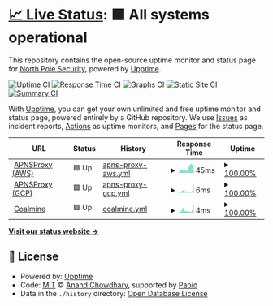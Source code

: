 # [📈 Live Status](https://northpolesec.github.io/status): <!--live status--> **🟩 All systems operational**

This repository contains the open-source uptime monitor and status page for [North Pole Security](https://northpolesec.com), powered by [Upptime](https://github.com/upptime/upptime).

[![Uptime CI](https://github.com/northpolesec/status/workflows/Uptime%20CI/badge.svg)](https://github.com/northpolesec/status/actions?query=workflow%3A%22Uptime+CI%22)
[![Response Time CI](https://github.com/northpolesec/status/workflows/Response%20Time%20CI/badge.svg)](https://github.com/northpolesec/status/actions?query=workflow%3A%22Response+Time+CI%22)
[![Graphs CI](https://github.com/northpolesec/status/workflows/Graphs%20CI/badge.svg)](https://github.com/northpolesec/status/actions?query=workflow%3A%22Graphs+CI%22)
[![Static Site CI](https://github.com/northpolesec/status/workflows/Static%20Site%20CI/badge.svg)](https://github.com/northpolesec/status/actions?query=workflow%3A%22Static+Site+CI%22)
[![Summary CI](https://github.com/northpolesec/status/workflows/Summary%20CI/badge.svg)](https://github.com/northpolesec/status/actions?query=workflow%3A%22Summary+CI%22)

With [Upptime](https://upptime.js.org), you can get your own unlimited and free uptime monitor and status page, powered entirely by a GitHub repository. We use [Issues](https://github.com/northpolesec/status/issues) as incident reports, [Actions](https://github.com/northpolesec/status/actions) as uptime monitors, and [Pages](https://northpolesec.github.io/status) for the status page.

<!--start: status pages-->
<!-- This summary is generated by Upptime (https://github.com/upptime/upptime) -->
<!-- Do not edit this manually, your changes will be overwritten -->
<!-- prettier-ignore -->
| URL | Status | History | Response Time | Uptime |
| --- | ------ | ------- | ------------- | ------ |
| <img alt="" src="https://icons.duckduckgo.com/ip3/null.ico" height="13"> [APNSProxy (AWS)](apnsproxy-aws.workshop.cloud) | 🟩 Up | [apns-proxy-aws.yml](https://github.com/northpolesec/status/commits/HEAD/history/apns-proxy-aws.yml) | <details><summary><img alt="Response time graph" src="./graphs/apns-proxy-aws/response-time-week.png" height="20"> 45ms</summary><br><a href="https://status.northpole.security/history/apns-proxy-aws"><img alt="Response time 28" src="https://img.shields.io/endpoint?url=https%3A%2F%2Fraw.githubusercontent.com%2Fnorthpolesec%2Fstatus%2FHEAD%2Fapi%2Fapns-proxy-aws%2Fresponse-time.json"></a><br><a href="https://status.northpole.security/history/apns-proxy-aws"><img alt="24-hour response time 10" src="https://img.shields.io/endpoint?url=https%3A%2F%2Fraw.githubusercontent.com%2Fnorthpolesec%2Fstatus%2FHEAD%2Fapi%2Fapns-proxy-aws%2Fresponse-time-day.json"></a><br><a href="https://status.northpole.security/history/apns-proxy-aws"><img alt="7-day response time 45" src="https://img.shields.io/endpoint?url=https%3A%2F%2Fraw.githubusercontent.com%2Fnorthpolesec%2Fstatus%2FHEAD%2Fapi%2Fapns-proxy-aws%2Fresponse-time-week.json"></a><br><a href="https://status.northpole.security/history/apns-proxy-aws"><img alt="30-day response time 28" src="https://img.shields.io/endpoint?url=https%3A%2F%2Fraw.githubusercontent.com%2Fnorthpolesec%2Fstatus%2FHEAD%2Fapi%2Fapns-proxy-aws%2Fresponse-time-month.json"></a><br><a href="https://status.northpole.security/history/apns-proxy-aws"><img alt="1-year response time 28" src="https://img.shields.io/endpoint?url=https%3A%2F%2Fraw.githubusercontent.com%2Fnorthpolesec%2Fstatus%2FHEAD%2Fapi%2Fapns-proxy-aws%2Fresponse-time-year.json"></a></details> | <details><summary><a href="https://status.northpole.security/history/apns-proxy-aws">100.00%</a></summary><a href="https://status.northpole.security/history/apns-proxy-aws"><img alt="All-time uptime 100.00%" src="https://img.shields.io/endpoint?url=https%3A%2F%2Fraw.githubusercontent.com%2Fnorthpolesec%2Fstatus%2FHEAD%2Fapi%2Fapns-proxy-aws%2Fuptime.json"></a><br><a href="https://status.northpole.security/history/apns-proxy-aws"><img alt="24-hour uptime 100.00%" src="https://img.shields.io/endpoint?url=https%3A%2F%2Fraw.githubusercontent.com%2Fnorthpolesec%2Fstatus%2FHEAD%2Fapi%2Fapns-proxy-aws%2Fuptime-day.json"></a><br><a href="https://status.northpole.security/history/apns-proxy-aws"><img alt="7-day uptime 100.00%" src="https://img.shields.io/endpoint?url=https%3A%2F%2Fraw.githubusercontent.com%2Fnorthpolesec%2Fstatus%2FHEAD%2Fapi%2Fapns-proxy-aws%2Fuptime-week.json"></a><br><a href="https://status.northpole.security/history/apns-proxy-aws"><img alt="30-day uptime 100.00%" src="https://img.shields.io/endpoint?url=https%3A%2F%2Fraw.githubusercontent.com%2Fnorthpolesec%2Fstatus%2FHEAD%2Fapi%2Fapns-proxy-aws%2Fuptime-month.json"></a><br><a href="https://status.northpole.security/history/apns-proxy-aws"><img alt="1-year uptime 100.00%" src="https://img.shields.io/endpoint?url=https%3A%2F%2Fraw.githubusercontent.com%2Fnorthpolesec%2Fstatus%2FHEAD%2Fapi%2Fapns-proxy-aws%2Fuptime-year.json"></a></details>
| <img alt="" src="https://icons.duckduckgo.com/ip3/null.ico" height="13"> [APNSProxy (GCP)](apnsproxy-gcp.workshop.cloud) | 🟩 Up | [apns-proxy-gcp.yml](https://github.com/northpolesec/status/commits/HEAD/history/apns-proxy-gcp.yml) | <details><summary><img alt="Response time graph" src="./graphs/apns-proxy-gcp/response-time-week.png" height="20"> 6ms</summary><br><a href="https://status.northpole.security/history/apns-proxy-gcp"><img alt="Response time 5" src="https://img.shields.io/endpoint?url=https%3A%2F%2Fraw.githubusercontent.com%2Fnorthpolesec%2Fstatus%2FHEAD%2Fapi%2Fapns-proxy-gcp%2Fresponse-time.json"></a><br><a href="https://status.northpole.security/history/apns-proxy-gcp"><img alt="24-hour response time 2" src="https://img.shields.io/endpoint?url=https%3A%2F%2Fraw.githubusercontent.com%2Fnorthpolesec%2Fstatus%2FHEAD%2Fapi%2Fapns-proxy-gcp%2Fresponse-time-day.json"></a><br><a href="https://status.northpole.security/history/apns-proxy-gcp"><img alt="7-day response time 6" src="https://img.shields.io/endpoint?url=https%3A%2F%2Fraw.githubusercontent.com%2Fnorthpolesec%2Fstatus%2FHEAD%2Fapi%2Fapns-proxy-gcp%2Fresponse-time-week.json"></a><br><a href="https://status.northpole.security/history/apns-proxy-gcp"><img alt="30-day response time 5" src="https://img.shields.io/endpoint?url=https%3A%2F%2Fraw.githubusercontent.com%2Fnorthpolesec%2Fstatus%2FHEAD%2Fapi%2Fapns-proxy-gcp%2Fresponse-time-month.json"></a><br><a href="https://status.northpole.security/history/apns-proxy-gcp"><img alt="1-year response time 5" src="https://img.shields.io/endpoint?url=https%3A%2F%2Fraw.githubusercontent.com%2Fnorthpolesec%2Fstatus%2FHEAD%2Fapi%2Fapns-proxy-gcp%2Fresponse-time-year.json"></a></details> | <details><summary><a href="https://status.northpole.security/history/apns-proxy-gcp">100.00%</a></summary><a href="https://status.northpole.security/history/apns-proxy-gcp"><img alt="All-time uptime 100.00%" src="https://img.shields.io/endpoint?url=https%3A%2F%2Fraw.githubusercontent.com%2Fnorthpolesec%2Fstatus%2FHEAD%2Fapi%2Fapns-proxy-gcp%2Fuptime.json"></a><br><a href="https://status.northpole.security/history/apns-proxy-gcp"><img alt="24-hour uptime 100.00%" src="https://img.shields.io/endpoint?url=https%3A%2F%2Fraw.githubusercontent.com%2Fnorthpolesec%2Fstatus%2FHEAD%2Fapi%2Fapns-proxy-gcp%2Fuptime-day.json"></a><br><a href="https://status.northpole.security/history/apns-proxy-gcp"><img alt="7-day uptime 100.00%" src="https://img.shields.io/endpoint?url=https%3A%2F%2Fraw.githubusercontent.com%2Fnorthpolesec%2Fstatus%2FHEAD%2Fapi%2Fapns-proxy-gcp%2Fuptime-week.json"></a><br><a href="https://status.northpole.security/history/apns-proxy-gcp"><img alt="30-day uptime 100.00%" src="https://img.shields.io/endpoint?url=https%3A%2F%2Fraw.githubusercontent.com%2Fnorthpolesec%2Fstatus%2FHEAD%2Fapi%2Fapns-proxy-gcp%2Fuptime-month.json"></a><br><a href="https://status.northpole.security/history/apns-proxy-gcp"><img alt="1-year uptime 100.00%" src="https://img.shields.io/endpoint?url=https%3A%2F%2Fraw.githubusercontent.com%2Fnorthpolesec%2Fstatus%2FHEAD%2Fapi%2Fapns-proxy-gcp%2Fuptime-year.json"></a></details>
| <img alt="" src="https://icons.duckduckgo.com/ip3/null.ico" height="13"> [Coalmine](coalmine.northpole.security) | 🟩 Up | [coalmine.yml](https://github.com/northpolesec/status/commits/HEAD/history/coalmine.yml) | <details><summary><img alt="Response time graph" src="./graphs/coalmine/response-time-week.png" height="20"> 4ms</summary><br><a href="https://status.northpole.security/history/coalmine"><img alt="Response time 5" src="https://img.shields.io/endpoint?url=https%3A%2F%2Fraw.githubusercontent.com%2Fnorthpolesec%2Fstatus%2FHEAD%2Fapi%2Fcoalmine%2Fresponse-time.json"></a><br><a href="https://status.northpole.security/history/coalmine"><img alt="24-hour response time 2" src="https://img.shields.io/endpoint?url=https%3A%2F%2Fraw.githubusercontent.com%2Fnorthpolesec%2Fstatus%2FHEAD%2Fapi%2Fcoalmine%2Fresponse-time-day.json"></a><br><a href="https://status.northpole.security/history/coalmine"><img alt="7-day response time 4" src="https://img.shields.io/endpoint?url=https%3A%2F%2Fraw.githubusercontent.com%2Fnorthpolesec%2Fstatus%2FHEAD%2Fapi%2Fcoalmine%2Fresponse-time-week.json"></a><br><a href="https://status.northpole.security/history/coalmine"><img alt="30-day response time 5" src="https://img.shields.io/endpoint?url=https%3A%2F%2Fraw.githubusercontent.com%2Fnorthpolesec%2Fstatus%2FHEAD%2Fapi%2Fcoalmine%2Fresponse-time-month.json"></a><br><a href="https://status.northpole.security/history/coalmine"><img alt="1-year response time 5" src="https://img.shields.io/endpoint?url=https%3A%2F%2Fraw.githubusercontent.com%2Fnorthpolesec%2Fstatus%2FHEAD%2Fapi%2Fcoalmine%2Fresponse-time-year.json"></a></details> | <details><summary><a href="https://status.northpole.security/history/coalmine">100.00%</a></summary><a href="https://status.northpole.security/history/coalmine"><img alt="All-time uptime 100.00%" src="https://img.shields.io/endpoint?url=https%3A%2F%2Fraw.githubusercontent.com%2Fnorthpolesec%2Fstatus%2FHEAD%2Fapi%2Fcoalmine%2Fuptime.json"></a><br><a href="https://status.northpole.security/history/coalmine"><img alt="24-hour uptime 100.00%" src="https://img.shields.io/endpoint?url=https%3A%2F%2Fraw.githubusercontent.com%2Fnorthpolesec%2Fstatus%2FHEAD%2Fapi%2Fcoalmine%2Fuptime-day.json"></a><br><a href="https://status.northpole.security/history/coalmine"><img alt="7-day uptime 100.00%" src="https://img.shields.io/endpoint?url=https%3A%2F%2Fraw.githubusercontent.com%2Fnorthpolesec%2Fstatus%2FHEAD%2Fapi%2Fcoalmine%2Fuptime-week.json"></a><br><a href="https://status.northpole.security/history/coalmine"><img alt="30-day uptime 100.00%" src="https://img.shields.io/endpoint?url=https%3A%2F%2Fraw.githubusercontent.com%2Fnorthpolesec%2Fstatus%2FHEAD%2Fapi%2Fcoalmine%2Fuptime-month.json"></a><br><a href="https://status.northpole.security/history/coalmine"><img alt="1-year uptime 100.00%" src="https://img.shields.io/endpoint?url=https%3A%2F%2Fraw.githubusercontent.com%2Fnorthpolesec%2Fstatus%2FHEAD%2Fapi%2Fcoalmine%2Fuptime-year.json"></a></details>

<!--end: status pages-->

[**Visit our status website →**](https://northpolesec.github.io/status)

## 📄 License

- Powered by: [Upptime](https://github.com/upptime/upptime)
- Code: [MIT](./LICENSE) © [Anand Chowdhary](https://anandchowdhary.com), supported by [Pabio](https://pabio.com)
- Data in the `./history` directory: [Open Database License](https://opendatacommons.org/licenses/odbl/1-0/)
